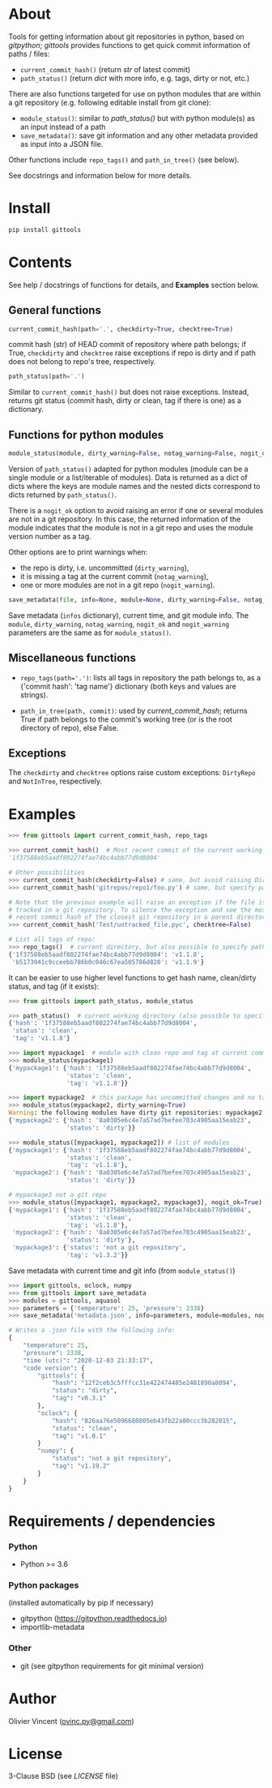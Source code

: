 # About

Tools for getting information about git repositories in python, based on *gitpython*; *gittools* provides functions to get quick commit information of paths / files:
- `current_commit_hash()` (return *str* of latest commit)
- `path_status()` (return *dict* with more info, e.g. tags, dirty or not, etc.)

There are also functions targeted for use on python modules that are within a git repository (e.g. following editable install from git clone):
- `module_status()`: similar to *path_status()* but with python module(s) as an input instead of a path
- `save_metadata()`: save git information and any other metadata provided as input into a JSON file.

Other functions include `repo_tags()` and `path_in_tree()` (see below).

See docstrings and information below for more details.


# Install

```bash
pip install gittools
```

# Contents

See help / docstrings of functions for details, and **Examples** section below.

## General functions

```python
current_commit_hash(path='.', checkdirty=True, checktree=True)
```
commit hash (str) of HEAD commit of repository where path belongs; if True, `checkdirty` and `checktree` raise exceptions if repo is dirty and if path does not belong to repo's tree, respectively.

```python
path_status(path='.')
```
Similar to `current_commit_hash()` but does not raise exceptions. Instead, returns git status (commit hash, dirty or clean, tag if there is one) as a dictionary.


## Functions for python modules

```python
module_status(module, dirty_warning=False, notag_warning=False, nogit_ok=False, nogit_warning=False)
```
Version of `path_status()` adapted for python modules (module can be a single module or a list/iterable of modules). Data is returned as a dict of dicts where the keys are module names and the nested dicts correspond to dicts returned by `path_status()`.

There is a `nogit_ok` option to avoid raising an error if one or several modules are not in a git repository. In this case, the returned information of the module indicates that the module is not in a git repo and uses the module version number as a tag.

Other options are to print warnings when:
- the repo is dirty, i.e. uncommitted (`dirty_warning`),
- it is missing a tag at the current commit (`notag_warning`),
- one or more modules are not in a git repo (`nogit_warning`).


```python
save_metadata(file, info=None, module=None, dirty_warning=False, notag_warning=False, nogit_ok=False, nogit_warning=False):
```
Save metadata (`infos` dictionary), current time, and git module info. The `module`, `dirty_warning`, `notag_warning`, `nogit_ok` and `nogit_warning` parameters are the same as for `module_status()`.


## Miscellaneous functions


- `repo_tags(path='.')`: lists all tags in repository the path belongs to, as a {'commit hash': 'tag name'} dictionary (both keys and values are strings).

- `path_in_tree(path, commit)`: used by *current_commit_hash*; returns True if path belongs to the commit's working tree (or is the root directory of repo), else False.


Exceptions
----------

The `checkdirty` and `checktree` options raise custom exceptions: `DirtyRepo` and `NotInTree`, respectively.


# Examples

```python
>>> from gittools import current_commit_hash, repo_tags

>>> current_commit_hash()  # Most recent commit of the current working directory
'1f37588eb5aadf802274fae74bc4abb77d9d8004'

# Other possibilities
>>> current_commit_hash(checkdirty=False) # same, but avoid raising DirtyRepo
>>> current_commit_hash('gitrepos/repo1/foo.py') # same, but specify path/file

# Note that the previous example will raise an exception if the file is not
# tracked in a git repository. To silence the exception and see the most
# recent commit hash of the closest git repository in a parent directory:
>>> current_commit_hash('Test/untracked_file.pyc', checktree=False)

# List all tags of repo:
>>> repo_tags()  # current directory, but also possible to specify path
{'1f37588eb5aadf802274fae74bc4abb77d9d8004': 'v1.1.8',
 'b5173941c9cceebb786b0c046c67ea505786d820': 'v1.1.9'}
```

It can be easier to use higher level functions to get hash name, clean/dirty status, and tag (if it exists):
```python
>>> from gittools import path_status, module_status

>>> path_status()  # current working directory (also possible to specify path)
{'hash': '1f37588eb5aadf802274fae74bc4abb77d9d8004',
 'status': 'clean',
 'tag': 'v1.1.8'}

>>> import mypackage1  # module with clean repo and tag at current commit
>>> module_status(mypackage1)
{'mypackage1': {'hash': '1f37588eb5aadf802274fae74bc4abb77d9d8004',
                'status': 'clean',
                'tag': 'v1.1.8'}}

>>> import mypackage2  # this package has uncommitted changes and no tags
>>> module_status(mypackage2, dirty_warning=True)
Warning: the following modules have dirty git repositories: mypackage2
{'mypackage2': {'hash': '8a0305e6c4e7a57ad7befee703c4905aa15eab23',
                'status': 'dirty'}}

>>> module_status([mypackage1, mypackage2]) # list of modules
{'mypackage1': {'hash': '1f37588eb5aadf802274fae74bc4abb77d9d8004',
                'status': 'clean',
                'tag': 'v1.1.8'},
 'mypackage2': {'hash': '8a0305e6c4e7a57ad7befee703c4905aa15eab23',
                'status': 'dirty'}}

# mypackage3 not a git repo
>>> module_status([mypackage1, mypackage2, mypackage3], nogit_ok=True)
{'mypackage1': {'hash': '1f37588eb5aadf802274fae74bc4abb77d9d8004',
                'status': 'clean',
                'tag': 'v1.1.8'},
 'mypackage2': {'hash': '8a0305e6c4e7a57ad7befee703c4905aa15eab23',
                'status': 'dirty'},
 'mypackage3': {'status': 'not a git repository',
                'tag': 'v1.3.2'}}
```

Save metadata with current time and git info (from `module_status()`)
```python
>>> import gittools, oclock, numpy
>>> from gittools import save_metadata
>>> modules = gittools, aquasol
>>> parameters = {'temperature': 25, 'pressure': 2338}
>>> save_metadata('metadata.json', info=parameters, module=modules, nogit_ok=True)

# Writes a .json file with the following info:
{
    "temperature": 25,
    "pressure": 2338,
    "time (utc)": "2020-12-03 21:33:17",
    "code version": {
        "gittools": {
            "hash": "12f2ceb3c5fffcc31e422474485e2481890a8094",
            "status": "dirty",
            "tag": "v0.3.1"
        },
        "oclock": {
            "hash": "826aa76e5096680805eb43fb22a80ccc3b282015",
            "status": "clean",
            "tag": "v1.0.1"
        }
        "numpy": {
            "status": "not a git repository",
            "tag": "v1.19.2"
        }
    }
}
```


# Requirements / dependencies

### Python

- Python >= 3.6

### Python packages

(installed automatically by pip if necessary)

- gitpython (https://gitpython.readthedocs.io)
- importlib-metadata

### Other

- git (see gitpython requirements for git minimal version)


# Author

Olivier Vincent (ovinc.py@gmail.com)

# License

3-Clause BSD (see *LICENSE* file)
